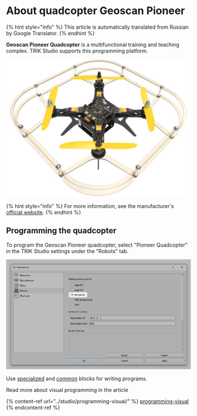 # About quadcopter Geoscan Pioneer

{% hint style="info" %}
This article is automatically translated from Russian by Google Translator.
{% endhint %}

**Geoscan Pioneer Quadcopter** is a multifunctional training and teaching complex. TRIK Studio supports this programming platform.

![Геоскан Пионер](../.gitbook/assets/peoneer.png.jpg)

{% hint style="info" %}
For more information, see the manufacturer's [official website](https://www.geoscan.aero/en/products/pioneer/copter).
{% endhint %}

## Programming the quadcopter

To program the Geoscan Pioneer quadcopter, select "Pioneer Quadcopter" in the TRIK Studio settings under the "Robots" tab.

![](<../.gitbook/assets/A0 2 En pioneer 2.png>)

Use [specialized](blocks.md) and [common](../studio/programming-visual/blocks.md) blocks for writing programs.

Read more about visual programming in the article

{% content-ref url="../studio/programming-visual/" %}
[programming-visual](../studio/programming-visual/)
{% endcontent-ref %}
